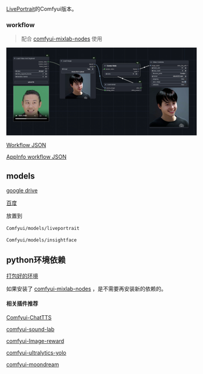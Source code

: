 [LivePortrait](https://github.com/KwaiVGI/LivePortrait)的Comfyui版本。


### workflow
> 配合 [comfyui-mixlab-nodes](https://github.com/shadowcz007/comfyui-mixlab-nodes) 使用

[![alt text](example/1720078701040.png)](example/live_workflow.json)

[Workflow JSON](example/live_workflow.json)

[AppInfo workflow JSON](example/appinfo-workflow.json)

## models

[google drive](https://drive.google.com/drive/folders/1UtKgzKjFAOmZkhNK-OYT0caJ_w2XAnib)

[百度](https://pan.baidu.com/s/1WpZ1FrqYLLytvLBIpTWShw?pwd=MAI0)

放置到 

``` Comfyui/models/liveportrait ``` 

``` Comfyui/models/insightface ```

## python环境依赖

[打包好的环境](https://pan.baidu.com/s/1oQCvtWR2seFloZDGsNGNTQ?pwd=MAI0)

如果安装了 [comfyui-mixlab-nodes](https://github.com/shadowcz007/comfyui-mixlab-nodes) ，是不需要再安装新的依赖的。


#### 相关插件推荐

[Comfyui-ChatTTS](https://github.com/shadowcz007/Comfyui-ChatTTS)

[comfyui-sound-lab](https://github.com/shadowcz007/comfyui-sound-lab)

[comfyui-Image-reward](https://github.com/shadowcz007/comfyui-Image-reward)

[comfyui-ultralytics-yolo](https://github.com/shadowcz007/comfyui-ultralytics-yolo)

[comfyui-moondream](https://github.com/shadowcz007/comfyui-moondream)


